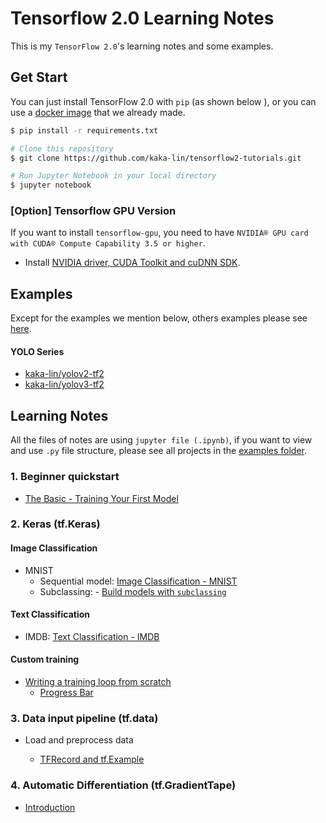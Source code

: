 # Tensorflow 2.0 Learning Notes

This is my `TensorFlow 2.0`'s learning notes and some examples.

## Get Start

You can just install TensorFlow 2.0 with `pip` (as shown below ), or you can use a [docker image](./document/docker_image.md) that we already made.

```bash
$ pip install -r requirements.txt

# Clone this repository
$ git clone https://github.com/kaka-lin/tensorflow2-tutorials.git

# Run Jupyter Notebook in your local directory
$ jupyter notebook
```
### [Option] Tensorflow GPU Version

If you want to install `tensorflow-gpu`, you need to have `NVIDIA® GPU card with CUDA® Compute Capability 3.5 or higher`.

- Install [NVIDIA driver, CUDA Toolkit and cuDNN SDK](../Nvidia/nvidia-driver.md).

## Examples

Except for the examples we mention below, others examples please see [here](https://github.com/kaka-lin/ML-Notes/tree/master/TensorFlow/examples).

#### YOLO Series

- [kaka-lin/yolov2-tf2](https://github.com/kaka-lin/yolov2-tf2)
- [kaka-lin/yolov3-tf2](https://github.com/kaka-lin/yolov3-tf2)

## Learning Notes

All the files of notes are using `jupyter file (.ipynb)`, if you want to view and use `.py` file structure, please see all projects in the [examples folder](https://github.com/kaka-lin/ML-Notes/tree/master/TensorFlow/examples).

### 1. Beginner quickstart

- [The Basic - Training Your First Model](https://github.com/kaka-lin/ML-Notes/blob/master/TensorFlow/keras/00_the_basics_training_first_model.ipynb)

### 2. Keras (tf.Keras)

#### Image Classification

- MNIST
  - Sequential model: [Image Classification - MNIST](https://github.com/kaka-lin/ML-Notes/blob/master/TensorFlow/keras/01_classification_mnist.ipynb)
  - Subclassing: - [Build models with `subclassing`](https://github.com/kaka-lin/ML-Notes/blob/master/TensorFlow/keras/01_classification_mnist_model_subclassing.ipynb)

#### Text Classification

- IMDB: [Text Classification - IMDB](https://github.com/kaka-lin/ML-Notes/blob/master/TensorFlow/keras/02_classification_imdb.ipynb)

#### Custom training

- [Writing a training loop from scratch](https://github.com/kaka-lin/ML-Notes/tree/master/TensorFlow/keras/custom_training_loop)
  - [Progress Bar](https://github.com/kaka-lin/ML-Notes/tree/master/TensorFlow/keras/custom_training_loop/progress_bar)

### 3. Data input pipeline (tf.data)

- Load and preprocess data

    - [TFRecord and tf.Example](https://github.com/kaka-lin/ML-Notes/tree/master/TensorFlow/data/load_and_preprocess_data/tfrecords)

### 4. Automatic Differentiation (tf.GradientTape)

- [Introduction](https://github.com/kaka-lin/ML-Notes/blob/master/TensorFlow/gradientTape/01_introduction.md)
